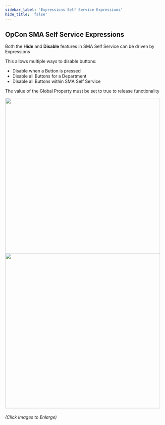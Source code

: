 ```yaml
---
sidebar_label: 'Expressions Self Service Expressions'
hide_title: 'false'
---
```


## OpCon SMA Self Service Expressions

Both the **Hide** and **Disable** features in SMA Self Service can be driven by Expressions

This allows multiple ways to disable buttons:  

* Disable when a Button is pressed  
* Disable all Buttons for a Department  
* Disable all Buttons within SMA Self Service  

The value of the Global Property must be set to true to release functionality

<a href="imgadvanced/HideDisable1.png" target="_blank"><img src="imgadvanced/HideDisable1.png" width="500"></img></a>   
<a href="imgadvanced/HideDisable2.png" target="_blank"><img src="imgadvanced/HideDisable2.png" width="500"></img></a>   

###### (Click Images to Enlarge)